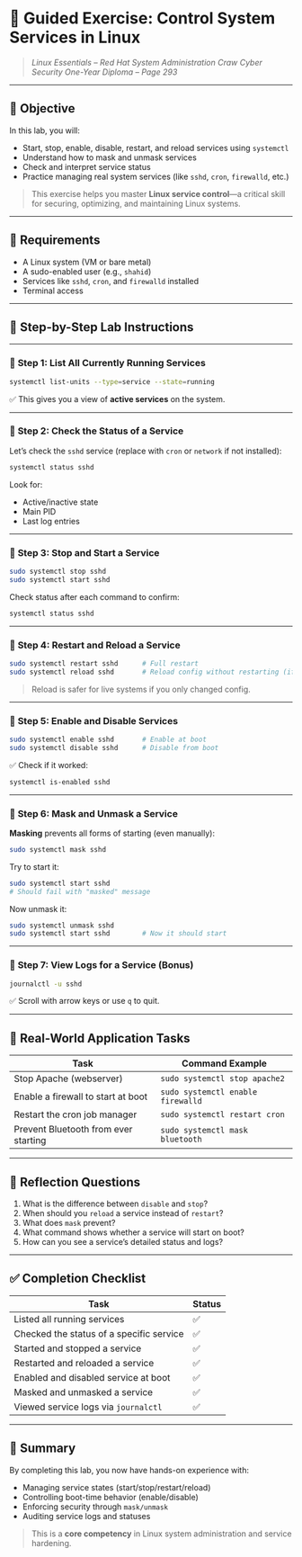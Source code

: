 # 🧪 **Guided Exercise: Control System Services in Linux**

> *Linux Essentials – Red Hat System Administration*
> *Craw Cyber Security One-Year Diploma – Page 293*

---

## 🎯 Objective

In this lab, you will:

* Start, stop, enable, disable, restart, and reload services using `systemctl`
* Understand how to mask and unmask services
* Check and interpret service status
* Practice managing real system services (like `sshd`, `cron`, `firewalld`, etc.)

> This exercise helps you master **Linux service control**—a critical skill for securing, optimizing, and maintaining Linux systems.

---

## 🧰 Requirements

* A Linux system (VM or bare metal)
* A sudo-enabled user (e.g., `shahid`)
* Services like `sshd`, `cron`, and `firewalld` installed
* Terminal access

---

## 🧭 Step-by-Step Lab Instructions

---

### 🔹 **Step 1: List All Currently Running Services**

```bash
systemctl list-units --type=service --state=running
```

✅ This gives you a view of **active services** on the system.

---

### 🔹 **Step 2: Check the Status of a Service**

Let’s check the `sshd` service (replace with `cron` or `network` if not installed):

```bash
systemctl status sshd
```

Look for:

* Active/inactive state
* Main PID
* Last log entries

---

### 🔹 **Step 3: Stop and Start a Service**

```bash
sudo systemctl stop sshd
sudo systemctl start sshd
```

Check status after each command to confirm:

```bash
systemctl status sshd
```

---

### 🔹 **Step 4: Restart and Reload a Service**

```bash
sudo systemctl restart sshd      # Full restart
sudo systemctl reload sshd       # Reload config without restarting (if supported)
```

> Reload is safer for live systems if you only changed config.

---

### 🔹 **Step 5: Enable and Disable Services**

```bash
sudo systemctl enable sshd       # Enable at boot
sudo systemctl disable sshd      # Disable from boot
```

✅ Check if it worked:

```bash
systemctl is-enabled sshd
```

---

### 🔹 **Step 6: Mask and Unmask a Service**

**Masking** prevents all forms of starting (even manually):

```bash
sudo systemctl mask sshd
```

Try to start it:

```bash
sudo systemctl start sshd
# Should fail with "masked" message
```

Now unmask it:

```bash
sudo systemctl unmask sshd
sudo systemctl start sshd        # Now it should start
```

---

### 🔹 **Step 7: View Logs for a Service (Bonus)**

```bash
journalctl -u sshd
```

✅ Scroll with arrow keys or use `q` to quit.

---

## 📂 Real-World Application Tasks

| Task                                 | Command Example                   |
| ------------------------------------ | --------------------------------- |
| Stop Apache (webserver)              | `sudo systemctl stop apache2`     |
| Enable a firewall to start at boot   | `sudo systemctl enable firewalld` |
| Restart the cron job manager         | `sudo systemctl restart cron`     |
| Prevent Bluetooth from ever starting | `sudo systemctl mask bluetooth`   |

---

## 🧠 Reflection Questions

1. What is the difference between `disable` and `stop`?
2. When should you `reload` a service instead of `restart`?
3. What does `mask` prevent?
4. What command shows whether a service will start on boot?
5. How can you see a service’s detailed status and logs?

---

## ✅ Completion Checklist

| Task                                     | Status |
| ---------------------------------------- | ------ |
| Listed all running services              | ✅      |
| Checked the status of a specific service | ✅      |
| Started and stopped a service            | ✅      |
| Restarted and reloaded a service         | ✅      |
| Enabled and disabled service at boot     | ✅      |
| Masked and unmasked a service            | ✅      |
| Viewed service logs via `journalctl`     | ✅      |

---

## 📎 Summary

By completing this lab, you now have hands-on experience with:

* Managing service states (start/stop/restart/reload)
* Controlling boot-time behavior (enable/disable)
* Enforcing security through `mask/unmask`
* Auditing service logs and statuses

> This is a **core competency** in Linux system administration and service hardening.
